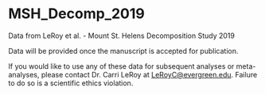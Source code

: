 # MSH_Decomp_2019
Data from LeRoy et al. - Mount St. Helens Decomposition Study 2019

Data will be provided once the manuscript is accepted for publication.

If you would like to use any of these data for subsequent analyses or meta-analyses, please contact Dr. Carri LeRoy at LeRoyC@evergreen.edu. Failure to do so is a scientific ethics violation.

